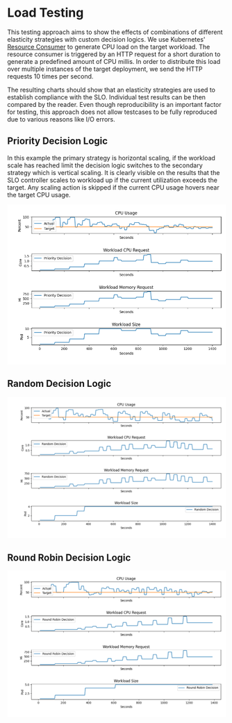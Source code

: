 # Load Testing

This testing approach aims to show the effects of combinations of different elasticity strategies with custom decision logics.
We use Kubernetes' [Resource Consumer](https://pkg.go.dev/k8s.io/kubernetes/test/images/resource-consumer) to generate CPU load on the target workload.
The resource consumer is triggered by an HTTP request for a short duration to generate a predefined amount of CPU millis.
In order to distribute this load over multiple instances of the target deployment, we send the HTTP requests 10 times per second.

The resulting charts should show that an elasticity strategies are used to establish compliance with the SLO.
Individual test results can be then compared by the reader.
Even though reproducibility is an important factor for testing, this approach does not allow testcases to be fully reproduced due to various reasons like I/O errors.


## Priority Decision Logic

In this example the primary strategy is horizontal scaling, if the workload scale has reached limit the decision logic switches to the secondary strategy which is vertical scaling.
It is clearly visible on the results that the SLO controller scales to workload up if the current utilization exceeds the target.
Any scaling action is skipped if the current CPU usage hovers near the target CPU usage.

![priority_dl.png](priority.png)


## Random Decision Logic

![random_dl.png](random_dl.png)

## Round Robin Decision Logic

![round.png](round.png)
